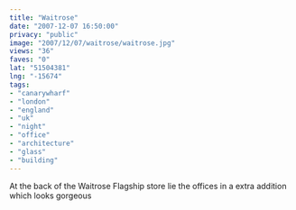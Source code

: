 ```yaml
---
title: "Waitrose"
date: "2007-12-07 16:50:00"
privacy: "public"
image: "2007/12/07/waitrose/waitrose.jpg"
views: "36"
faves: "0"
lat: "51504381"
lng: "-15674"
tags:
- "canarywharf"
- "london"
- "england"
- "uk"
- "night"
- "office"
- "architecture"
- "glass"
- "building"
---
```

At the back of the Waitrose Flagship store lie the offices in a extra addition which looks gorgeous

